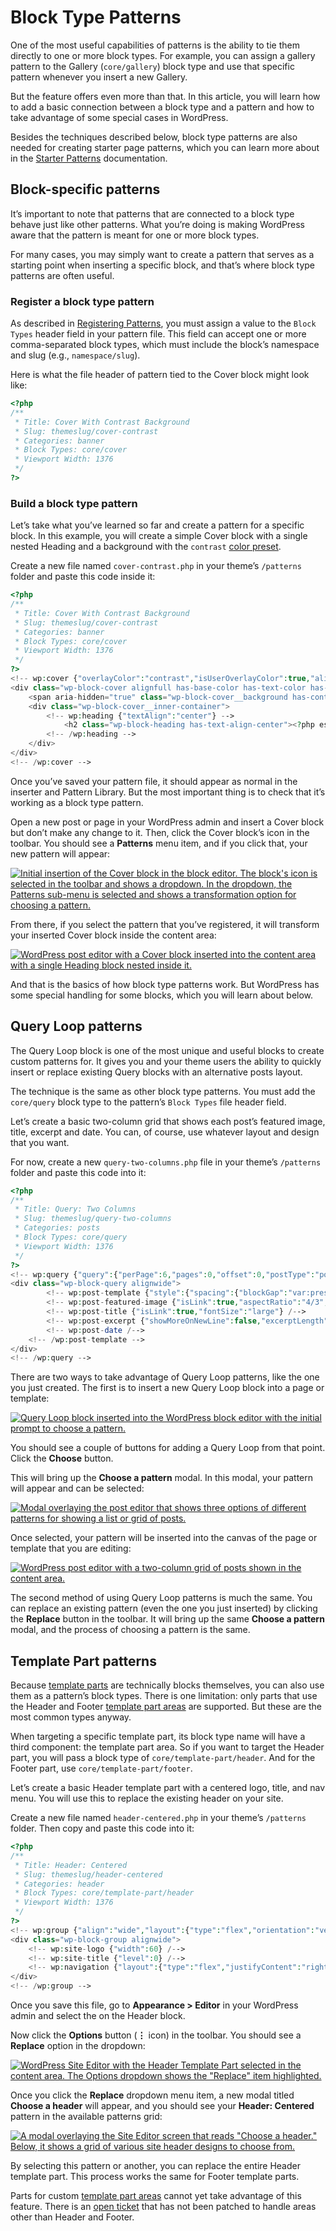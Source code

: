 # Block Type Patterns

One of the most useful capabilities of patterns is the ability to tie them directly to one or more block types. For example, you can assign a gallery pattern to the Gallery (`core/gallery`) block type and use that specific pattern whenever you insert a new Gallery.

But the feature offers even more than that. In this article, you will learn how to add a basic connection between a block type and a pattern and how to take advantage of some special cases in WordPress.

Besides the techniques described below, block type patterns are also needed for creating starter page patterns, which you can learn more about in the [Starter Patterns](https://developer.wordpress.org/themes/patterns/starter-patterns/) documentation.

## Block-specific patterns

It’s important to note that patterns that are connected to a block type behave just like other patterns. What you’re doing is making WordPress aware that the pattern is meant for one or more block types.

For many cases, you may simply want to create a pattern that serves as a starting point when inserting a specific block, and that’s where block type patterns are often useful.

### Register a block type pattern

As described in [Registering Patterns](https://developer.wordpress.org/themes/patterns/registering-patterns/), you must assign a value to the `Block Types` header field in your pattern file. This field can accept one or more comma-separated block types, which must include the block’s namespace and slug (e.g., `namespace/slug`).

Here is what the file header of pattern tied to the Cover block might look like:

```php
<?php
/**
 * Title: Cover With Contrast Background
 * Slug: themeslug/cover-contrast
 * Categories: banner
 * Block Types: core/cover
 * Viewport Width: 1376
 */
?>
```

### Build a block type pattern

Let’s take what you’ve learned so far and create a pattern for a specific block. In this example, you will create a simple Cover block with a single nested Heading and a background with the `contrast` [color preset](https://developer.wordpress.org/themes/global-settings-and-styles/settings/color/).

Create a new file named `cover-contrast.php` in your theme’s `/patterns` folder and paste this code inside it:

```php
<?php
/**
 * Title: Cover With Contrast Background
 * Slug: themeslug/cover-contrast
 * Categories: banner
 * Block Types: core/cover
 * Viewport Width: 1376
 */
?>
<!-- wp:cover {"overlayColor":"contrast","isUserOverlayColor":true,"align":"full","style":{"elements":{"link":{"color":{"text":"var:preset|color|base"}}}},"textColor":"base","layout":{"type":"constrained"}} -->
<div class="wp-block-cover alignfull has-base-color has-text-color has-link-color">
	<span aria-hidden="true" class="wp-block-cover__background has-contrast-background-color has-background-dim-100 has-background-dim"></span>
	<div class="wp-block-cover__inner-container">
		<!-- wp:heading {"textAlign":"center"} -->
			<h2 class="wp-block-heading has-text-align-center"><?php esc_html_e( 'A simple heading', 'themeslug' ); ?></h2>
		<!-- /wp:heading -->
	</div>
</div>
<!-- /wp:cover -->
```

Once you’ve saved your pattern file, it should appear as normal in the inserter and Pattern Library. But the most important thing is to check that it’s working as a block type pattern.

Open a new post or page in your WordPress admin and insert a Cover block but don’t make any change to it. Then, click the Cover block’s icon in the toolbar. You should see a **Patterns** menu item, and if you click that, your new pattern will appear:

[![Initial insertion of the Cover block in the block editor. The block's icon is selected in the toolbar and shows a dropdown. In the dropdown, the Patterns sub-menu is selected and shows a transformation option for choosing a pattern.](https://i0.wp.com/developer.wordpress.org/files/2024/04/cover-pattern-transform.webp?resize=2048%2C1064&ssl=1)](https://i0.wp.com/developer.wordpress.org/files/2024/04/cover-pattern-transform.webp?ssl=1)

From there, if you select the pattern that you’ve registered, it will transform your inserted Cover block inside the content area:

[![WordPress post editor with a Cover block inserted into the content area with a single Heading block nested inside it.](https://i0.wp.com/developer.wordpress.org/files/2024/04/cover-pattern-replaced.webp?resize=2048%2C1064&ssl=1)](https://i0.wp.com/developer.wordpress.org/files/2024/04/cover-pattern-replaced.webp?ssl=1)

And that is the basics of how block type patterns work. But WordPress has some special handling for some blocks, which you will learn about below.

## Query Loop patterns

The Query Loop block is one of the most unique and useful blocks to create custom patterns for. It gives you and your theme users the ability to quickly insert or replace existing Query blocks with an alternative posts layout.

The technique is the same as other block type patterns. You must add the `core/query` block type to the pattern’s `Block Types` file header field.

Let’s create a basic two-column grid that shows each post’s featured image, title, excerpt and date. You can, of course, use whatever layout and design that you want.

For now, create a new `query-two-columns.php` file in your theme’s `/patterns` folder and paste this code into it:

```php
<?php
/**
 * Title: Query: Two Columns
 * Slug: themeslug/query-two-columns
 * Categories: posts
 * Block Types: core/query
 * Viewport Width: 1376
 */
?>
<!-- wp:query {"query":{"perPage":6,"pages":0,"offset":0,"postType":"post","order":"desc","orderBy":"date","author":"","search":"","exclude":[],"sticky":"","inherit":false},"align":"wide"} -->
<div class="wp-block-query alignwide">
		<!-- wp:post-template {"style":{"spacing":{"blockGap":"var:preset|spacing|40"}},"layout":{"type":"grid","columnCount":2}} -->
		<!-- wp:post-featured-image {"isLink":true,"aspectRatio":"4/3","align":"wide"} /-->
		<!-- wp:post-title {"isLink":true,"fontSize":"large"} /-->
		<!-- wp:post-excerpt {"showMoreOnNewLine":false,"excerptLength":26} /-->
		<!-- wp:post-date /-->
	<!-- /wp:post-template -->
</div>
<!-- /wp:query -->
```

There are two ways to take advantage of Query Loop patterns, like the one you just created. The first is to insert a new Query Loop block into a page or template:

[![Query Loop block inserted into the WordPress block editor with the initial prompt to choose a pattern.](https://i0.wp.com/developer.wordpress.org/files/2024/04/query-loop-start.webp?resize=2048%2C1064&ssl=1)](https://i0.wp.com/developer.wordpress.org/files/2024/04/query-loop-start.webp?ssl=1)

You should see a couple of buttons for adding a Query Loop from that point. Click the **Choose** button.

This will bring up the **Choose a pattern** modal. In this modal, your pattern will appear and can be selected:

[![Modal overlaying the post editor that shows three options of different patterns for showing a list or grid of posts.](https://i0.wp.com/developer.wordpress.org/files/2024/04/query-loop-modal.webp?resize=2048%2C1064&ssl=1)](https://i0.wp.com/developer.wordpress.org/files/2024/04/query-loop-modal.webp?ssl=1)

Once selected, your pattern will be inserted into the canvas of the page or template that you are editing:

[![WordPress post editor with a two-column grid of posts shown in the content area.](https://i0.wp.com/developer.wordpress.org/files/2024/04/query-loop-inserted.webp?resize=2048%2C1064&ssl=1)](https://i0.wp.com/developer.wordpress.org/files/2024/04/query-loop-inserted.webp?ssl=1)

The second method of using Query Loop patterns is much the same. You can replace an existing pattern (even the one you just inserted) by clicking the **Replace** button in the toolbar. It will bring up the same **Choose a pattern** modal, and the process of choosing a pattern is the same.

## Template Part patterns

Because [template parts](https://developer.wordpress.org/themes/templates/template-parts/) are technically blocks themselves, you can also use them as a pattern’s block types. There is one limitation: only parts that use the Header and Footer [template part areas](https://developer.wordpress.org/themes/templates/template-parts/#template-part-areas) are supported. But these are the most common types anyway.

When targeting a specific template part, its block type name will have a third component: the template part area. So if you want to target the Header part, you will pass a block type of `core/template-part/header`. And for the Footer part, use `core/template-part/footer`.

Let’s create a basic Header template part with a centered logo, title, and nav menu. You will use this to replace the existing header on your site.

Create a new file named `header-centered.php` in your theme’s `/patterns` folder. Then copy and paste this code into it:

```php
<?php
/**
 * Title: Header: Centered
 * Slug: themeslug/header-centered
 * Categories: header
 * Block Types: core/template-part/header
 * Viewport Width: 1376
 */
?>
<!-- wp:group {"align":"wide","layout":{"type":"flex","orientation":"vertical","justifyContent":"center"}} -->
<div class="wp-block-group alignwide">
	<!-- wp:site-logo {"width":60} /-->
	<!-- wp:site-title {"level":0} /-->
	<!-- wp:navigation {"layout":{"type":"flex","justifyContent":"right","orientation":"horizontal"},"style":{"spacing":{"margin":{"top":"0"},"blockGap":"var:preset|spacing|20"},"layout":{"selfStretch":"fit","flexSize":null}}} /-->
</div>
<!-- /wp:group -->
```

Once you save this file, go to **Appearance > Editor** in your WordPress admin and select the on the Header block.

Now click the **Options** button (**⋮** icon) in the toolbar. You should see a **Replace** option in the dropdown:

[![WordPress Site Editor with the Header Template Part selected in the content area. The Options dropdown shows the "Replace" item highlighted.](https://i0.wp.com/developer.wordpress.org/files/2024/04/header-part-replace-dropdown.webp?resize=2048%2C1064&ssl=1)](https://i0.wp.com/developer.wordpress.org/files/2024/04/header-part-replace-dropdown.webp?ssl=1)

Once you click the **Replace** dropdown menu item, a new modal titled **Choose a header** will appear, and you should see your **Header: Centered** pattern in the available patterns grid:

[![A modal overlaying the Site Editor screen that reads "Choose a header." Below, it shows a grid of various site header designs to choose from.](https://i0.wp.com/developer.wordpress.org/files/2024/04/header-pattern-replace.webp?resize=2048%2C1064&ssl=1)](https://i0.wp.com/developer.wordpress.org/files/2024/04/header-pattern-replace.webp?ssl=1)

By selecting this pattern or another, you can replace the entire Header template part. This process works the same for Footer template parts.

Parts for custom [template part areas](https://developer.wordpress.org/themes/templates/template-parts/#template-part-areas) cannot yet take advantage of this feature. There is an [open ticket](https://github.com/WordPress/gutenberg/issues/44689) that has not been patched to handle areas other than Header and Footer.